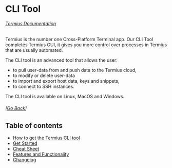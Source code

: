 # CLI Tool
###### [Termius Documentation](/README.md)

Termius is the number one Cross-Platform Terminal app. Our CLI Tool completes Termius GUI, it gives you more control over processes in Termius that are usually automated.

The CLI tool is an advanced tool that allows the user:
- to pull user-data from and push data to the Termius cloud,
- to modify or delete user-data
- to import and export host data, keys and snippets,
- to connect to SSH instances.

The CLI tool is available on Linux, MacOS and Windows.

###### [[Go Back](../README.md)]

## Table of contents
- [How to get the Termius CLI tool](install_termius.md)
- [Get Started](quick_start/README.md)
- [Cheat Sheet](cheat_sheet.md)
- [Features and Functionality](features/README.md)
- [Changelog](changelog.md)
